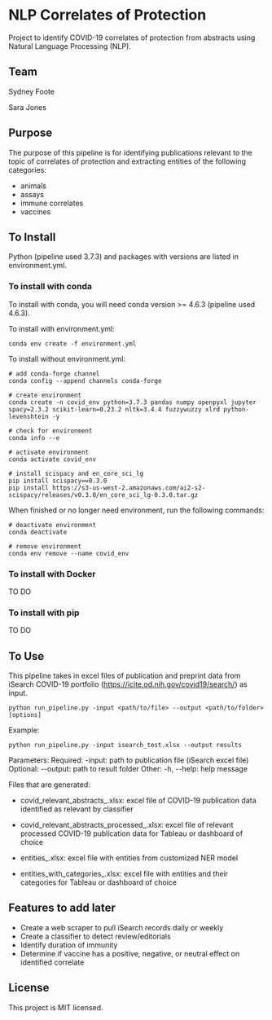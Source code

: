 # NLP Correlates of Protection
Project to identify COVID-19 correlates of protection from abstracts using Natural Language Processing (NLP).

## Team

Sydney Foote

Sara Jones

## Purpose

The purpose of this pipeline is for identifying publications relevant to the topic of correlates of protection and extracting entities of the following categories:
 - animals
 - assays
 - immune correlates
 - vaccines

## To Install

Python (pipeline used 3.7.3) and packages with versions are listed in environment.yml.

### To install with conda

To install with conda, you will need conda version >= 4.6.3 (pipeline used 4.6.3).

To install with environment.yml:

```
conda env create -f environment.yml
```

To install without environment.yml:

```
# add conda-forge channel
conda config --append channels conda-forge

# create environment
conda create -n covid_env python=3.7.3 pandas numpy openpyxl jupyter spacy=2.3.2 scikit-learn=0.23.2 nltk=3.4.4 fuzzywuzzy xlrd python-levenshtein -y

# check for environment
conda info --e

# activate environment
conda activate covid_env

# install scispacy and en_core_sci_lg
pip install scispacy==0.3.0
pip install https://s3-us-west-2.amazonaws.com/ai2-s2-scispacy/releases/v0.3.0/en_core_sci_lg-0.3.0.tar.gz
```

When finished or no longer need environment, run the following commands:

```
# deactivate environment
conda deactivate

# remove environment
conda env remove --name covid_env
```

### To install with Docker

TO DO

### To install with pip

TO DO

## To Use

This pipeline takes in excel files of publication and preprint data from iSearch COVID-19 portfolio (https://icite.od.nih.gov/covid19/search/) as input.

```
python run_pipeline.py -input <path/to/file> --output <path/to/folder> [options]
```

Example:
```
python run_pipeline.py -input isearch_test.xlsx --output results
```

Parameters:
Required:
-input: path to publication file (iSearch excel file)
Optional:
--output: path to result folder
Other:
-h, --help: help message

Files that are generated:

 - covid_relevant_abstracts_<date>.xlsx: excel file of COVID-19 publication data identified as relevant by classifier

 - covid_relevant_abstracts_processed_<date>.xlsx: excel file of relevant processed COVID-19 publication data for Tableau or dashboard of choice

 - entities_<date>.xlsx: excel file with entities from customized NER model

 - entities_with_categories_<date>.xlsx: excel file with entities and their categories for Tableau or dashboard of choice

## Features to add later
 
 - Create a web scraper to pull iSearch records daily or weekly
 - Create a classifier to detect review/editorials 
 - Identify duration of immunity
 - Determine if vaccine has a positive, negative, or neutral effect on identified correlate
 
## License

This project is MIT licensed.
